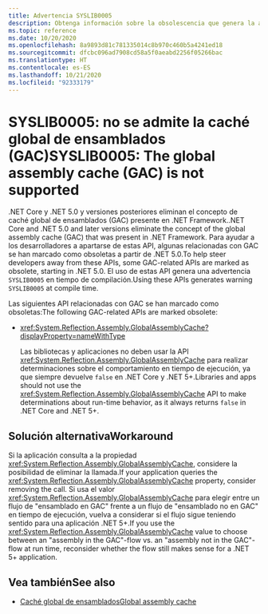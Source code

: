 ```yaml
---
title: Advertencia SYSLIB0005
description: Obtenga información sobre la obsolescencia que genera la advertencia en tiempo de compilación SYSLIB0005.
ms.topic: reference
ms.date: 10/20/2020
ms.openlocfilehash: 8a9893d81c781335014c8b970c460b5a4241ed18
ms.sourcegitcommit: dfcbc096ad7908cd58a5f0aeabd2256f05266bac
ms.translationtype: HT
ms.contentlocale: es-ES
ms.lasthandoff: 10/21/2020
ms.locfileid: "92333179"
---
```

# <a name="syslib0005-the-global-assembly-cache-gac-is-not-supported"></a><span data-ttu-id="e4985-103">SYSLIB0005: no se admite la caché global de ensamblados (GAC)</span><span class="sxs-lookup"><span data-stu-id="e4985-103">SYSLIB0005: The global assembly cache (GAC) is not supported</span></span>

<span data-ttu-id="e4985-104">.NET Core y .NET 5.0 y versiones posteriores eliminan el concepto de caché global de ensamblados (GAC) presente en .NET Framework.</span><span class="sxs-lookup"><span data-stu-id="e4985-104">.NET Core and .NET 5.0 and later versions eliminate the concept of the global assembly cache (GAC) that was present in .NET Framework.</span></span> <span data-ttu-id="e4985-105">Para ayudar a los desarrolladores a apartarse de estas API, algunas relacionadas con GAC se han marcado como obsoletas a partir de .NET 5.0.</span><span class="sxs-lookup"><span data-stu-id="e4985-105">To help steer developers away from these APIs, some GAC-related APIs are marked as obsolete, starting in .NET 5.0.</span></span> <span data-ttu-id="e4985-106">El uso de estas API genera una advertencia `SYSLIB0005` en tiempo de compilación.</span><span class="sxs-lookup"><span data-stu-id="e4985-106">Using these APIs generates warning `SYSLIB0005` at compile time.</span></span>

<span data-ttu-id="e4985-107">Las siguientes API relacionadas con GAC se han marcado como obsoletas:</span><span class="sxs-lookup"><span data-stu-id="e4985-107">The following GAC-related APIs are marked obsolete:</span></span>

- <xref:System.Reflection.Assembly.GlobalAssemblyCache?displayProperty=nameWithType>

  <span data-ttu-id="e4985-108">Las bibliotecas y aplicaciones no deben usar la API <xref:System.Reflection.Assembly.GlobalAssemblyCache> para realizar determinaciones sobre el comportamiento en tiempo de ejecución, ya que siempre devuelve `false` en .NET Core y .NET 5+.</span><span class="sxs-lookup"><span data-stu-id="e4985-108">Libraries and apps should not use the <xref:System.Reflection.Assembly.GlobalAssemblyCache> API to make determinations about run-time behavior, as it always returns `false` in .NET Core and .NET 5+.</span></span>

## <a name="workaround"></a><span data-ttu-id="e4985-109">Solución alternativa</span><span class="sxs-lookup"><span data-stu-id="e4985-109">Workaround</span></span>

<span data-ttu-id="e4985-110">Si la aplicación consulta a la propiedad <xref:System.Reflection.Assembly.GlobalAssemblyCache>, considere la posibilidad de eliminar la llamada.</span><span class="sxs-lookup"><span data-stu-id="e4985-110">If your application queries the <xref:System.Reflection.Assembly.GlobalAssemblyCache> property, consider removing the call.</span></span> <span data-ttu-id="e4985-111">Si usa el valor <xref:System.Reflection.Assembly.GlobalAssemblyCache> para elegir entre un flujo de "ensamblado en GAC" frente a un flujo de "ensamblado no en GAC" en tiempo de ejecución, vuelva a considerar si el flujo sigue teniendo sentido para una aplicación .NET 5+.</span><span class="sxs-lookup"><span data-stu-id="e4985-111">If you use the <xref:System.Reflection.Assembly.GlobalAssemblyCache> value to choose between an "assembly in the GAC"-flow vs. an "assembly not in the GAC"-flow at run time, reconsider whether the flow still makes sense for a .NET 5+ application.</span></span>

## <a name="see-also"></a><span data-ttu-id="e4985-112">Vea también</span><span class="sxs-lookup"><span data-stu-id="e4985-112">See also</span></span>

- [<span data-ttu-id="e4985-113">Caché global de ensamblados</span><span class="sxs-lookup"><span data-stu-id="e4985-113">Global assembly cache</span></span>](../../framework/app-domains/gac.md)
